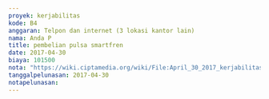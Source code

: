 ```yaml
---
proyek: kerjabilitas
kode: B4
anggaran: Telpon dan internet (3 lokasi kantor lain)
nama: Anda P
title: pembelian pulsa smartfren
date: 2017-04-30
biaya: 101500
nota: "https://wiki.ciptamedia.org/wiki/File:April_30_2017_kerjabilitas_B4_pulsa_1_anda.jpeg"
tanggalpelunasan: 2017-04-30
notapelunasan:
---
```

